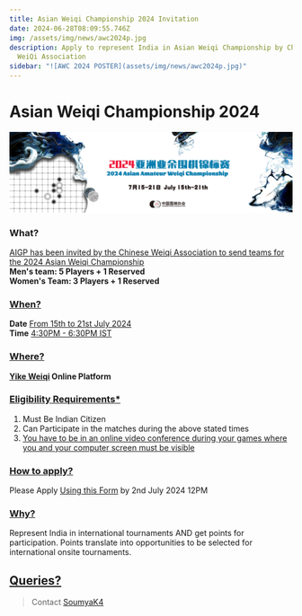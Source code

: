 ```yaml
---
title: Asian Weiqi Championship 2024 Invitation
date: 2024-06-28T08:09:55.746Z
img: /assets/img/news/awc2024p.jpg
description: Apply to represent India in Asian Weiqi Championship by Chinese
  WeiQi Association
sidebar: "![﻿AWC 2024 POSTER](assets/img/news/awc2024p.jpg)"
---
```

# Asian Weiqi Championship 2024

![﻿AWC 2024 BANNER](assets/img/news/awc2024l.jpg)

### What?

<u>AIGP has been invited by the Chinese Weiqi Association to send teams for the 2024 Asian Weiqi Championship</u><br>
**Men's team: 5 Players + 1 Reserved**<br>
**Women's Team: 3 Players + 1 Reserved**

### <u>When?</u>

**Date** <u>From 15th to 21st July 2024</u><br>
**Time** <u>4:30PM - 6:30PM IST</u>

### <u>Where?</u>

**[Yike Weiqi](https://yikewq.web.app/) Online Platform**

### <u>Eligibility Requirements*</u>

1. Must Be Indian Citizen <br>
2. Can Participate in the matches during the above stated times <br>
3. <u>You have to be in an online video conference during your games where you and your computer screen must be visible</u>

### <u>How to apply?</u>

Please Apply [Using this Form](https://forms.gle/J5dbGFnNgs1jkSLt5) by 2nd July 2024 12PM

### <u>Why?</u>

Represent India in international tournaments AND get points for participation.
Points translate into opportunities to be selected for international onsite tournaments.

## <u>Queries?</u>

> Contact [SoumyaK4](https://t.me/SoumyaK4/)
